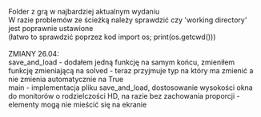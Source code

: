 Folder z grą w najbardziej aktualnym wydaniu\
W razie problemów ze ścieżką należy sprawdzić czy 'working directory' jest poprawnie ustawione\
(łatwo to sprawdzić poprzez kod import os; print(os.getcwd()))\
\
ZMIANY 26.04:\
save_and_load - dodałem jedną funkcję na samym końcu, zmieniłem funkcję zmieniającą na solved - teraz przyjmuje typ na który ma zmienić a nie zmienia automatycznie na True\
main - implementacja pliku save_and_load, dostosowanie wysokości okna do monitorów o rodzielczości HD, na razie bez zachowania proporcji - elementy mogą nie mieścić się na ekranie 
